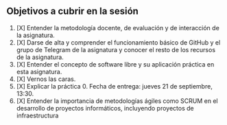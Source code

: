 ## Objetivos a cubrir en la sesión

1. [X] Entender la metodología docente, de evaluación y de interacción de la asignatura.
2. [X] Darse de alta y comprender el funcionamiento básico de GitHub y el grupo de Telegram de la asignatura y conocer el resto de los recursos de la asignatura.
3. [X] Entender el concepto de software libre y su aplicación práctica en esta asignatura.
4. [X] Vernos las caras.
5. [X] Explicar la práctica 0. Fecha de entrega: jueves 21 de septiembre, 13:30.
6. [X] Entender la importancia de metodologías ágiles como SCRUM en el desarrollo de proyectos informáticos, incluyendo proyectos de infraestructura
